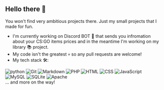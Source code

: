 ## Hello there 👋

You won't find very ambitious projects there. Just my small projects that I made for fun. 

- I'm currently working on Discord BOT 🤖 that sends you infromation about your CS:GO items prices and in the meantime I'm working on my library 📚 project.
- My code isn't the greatest 💀 so any pull requests are welcome!
- My tech stack 🛠:

<div style="display: flex-inline">
  <img src="https://img.shields.io/badge/Python-05122A?style=flat-square&logo=python" alt="python" />
  <img src="https://img.shields.io/badge/-Git-05122A?style=flat-square&logo=git" alt="Git" />
  <img src="https://img.shields.io/badge/-Markdown-05122A?style=flat-square&logo=markdown" alt="Markdown" />
  <img src="https://img.shields.io/badge/-PHP-05122A?style=flat-square&logo=php" alt="PHP" />
  <img src="https://img.shields.io/badge/-HTML-05122A?style=flat-square&logo=html5" alt="HTML" />
  <img src="https://img.shields.io/badge/-CSS-05122A?style=flat-square&logo=css3" alt="CSS"/>
  <img src="https://img.shields.io/badge/-JavaScript-05122A?style=flat-square&logo=javascript" alt="JavaScript"/>
  <img src="https://img.shields.io/badge/-MySQL-05122A?style=flat-square&logo=mysql&logoColor=white" alt="MySQL"/>
  <img src="https://img.shields.io/badge/-SQLite-05122A?style=flat-square&logo=sqlite" alt="SQLite"/>
  <img src="https://img.shields.io/badge/-Apache-05122A?style=flat-square&logo=apache" alt="Apache"/>
  <br/>
  ... and more on the way!
</div>
